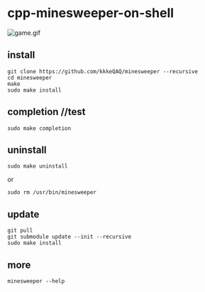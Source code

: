 # cpp-minesweeper-on-shell
![game.gif](https://github.com/kkkeQAQ/minesweeper/blob/markdown/game.gif)
## install

	git clone https://github.com/kkkeQAQ/minesweeper --recursive
	cd minesweeper
	make
	sudo make install

## completion      //test

	sudo make completion

## uninstall
	
	sudo make uninstall

or

	sudo rm /usr/bin/minesweeper

## update

	git pull
	git submodule update --init --recursive
	sudo make install

## more

	minesweeper --help
